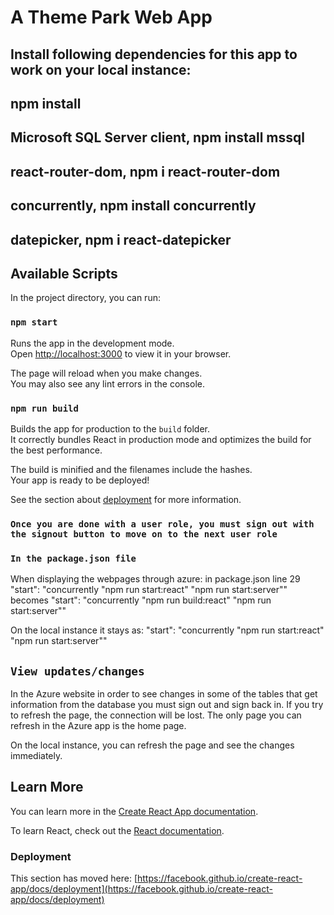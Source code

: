 # A Theme Park Web App

## Install following dependencies for this app to work on your local instance:
## npm install
## Microsoft SQL Server client, npm install mssql
## react-router-dom, npm i react-router-dom
## concurrently, npm install concurrently 
## datepicker, npm i react-datepicker

## Available Scripts

In the project directory, you can run:

### `npm start`

Runs the app in the development mode.\
Open [http://localhost:3000](http://localhost:3000) to view it in your browser.

The page will reload when you make changes.\
You may also see any lint errors in the console.

### `npm run build`

Builds the app for production to the `build` folder.\
It correctly bundles React in production mode and optimizes the build for the best performance.

The build is minified and the filenames include the hashes.\
Your app is ready to be deployed!

See the section about [deployment](https://facebook.github.io/create-react-app/docs/deployment) for more information.

### `Once you are done with a user role, you must sign out with the signout button to move on to the next user role`

### `In the package.json file`

When displaying the webpages through azure:
in package.json line 29 "start": "concurrently \"npm run start:react\" \"npm run start:server\""
becomes "start": "concurrently \"npm run build:react\" \"npm run start:server\""

On the local instance it stays as:
"start": "concurrently \"npm run start:react\" \"npm run start:server\""

## `View updates/changes`
In the Azure website in order to see changes in some of the tables that get information from the database you must sign out and sign back in. If you try to refresh the page, the connection will be lost. The only page you can refresh in the Azure app is the home page.

On the local instance, you can refresh the page and see the changes immediately.

## Learn More

You can learn more in the [Create React App documentation](https://facebook.github.io/create-react-app/docs/getting-started).

To learn React, check out the [React documentation](https://reactjs.org/).

### Deployment

This section has moved here: [https://facebook.github.io/create-react-app/docs/deployment](https://facebook.github.io/create-react-app/docs/deployment)
